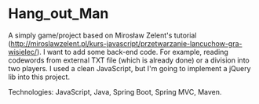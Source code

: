 # Hang_out_Man
A simply game/project based on Mirosław Zelent's tutorial (http://miroslawzelent.pl/kurs-javascript/przetwarzanie-lancuchow-gra-wisielec/).
I want to add some back-end code. For example, reading codewords from external TXT file (which is already done) or a division into two players.
I used a clean JavaScript, but I'm going to implement a jQuery lib into this project.

Technologies:
JavaScript, Java, Spring Boot, Spring MVC, Maven.
